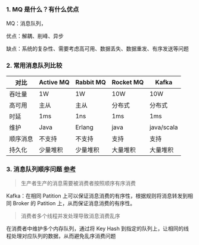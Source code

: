 ### 1. MQ 是什么？有什么优点

MQ：消息队列，

优点：解耦、削峰、异步

缺点：系统的复杂性、需要考虑高可用、数据丢失、数据重发、有序发送等问题

### 2. 常用消息队列比较

| 对比     | Active MQ | Rabbit MQ | Rocket MQ | Kafka      |
| -------- | --------- | --------- | --------- | ---------- |
| 吞吐量   | 1W        | 1W        | 10W       | 10W        |
| 高可用   | 主从      | 主从      | 分布式    | 分布式     |
| 时延     | 1ms       | 1ns       | 1ms       | 1ms        |
| 维护     | Java      | Erlang    | java      | java/scala |
| 顺序消息 | 不支持    | 不支持    | 支持      | 支持       |
| 持久化   | 少量堆积  | 少量堆积  | 大量堆积  | 大量堆积   |

### 3. 消息队列顺序问题 [参考](https://sa.sogou.com/sgsearch/sgs_tc_news.php?req=nxiYB_RqrtR_RCBzn7Mur64FYacCUx0frbgmBhIDEUQ=&user_type=1)

> 生产者生产的消息需要被消费者按照顺序有序消费

Kafka：在相同 Patition 上可以保证消息消费的有序性，根据规则将消息转发到相同 Broker 的 Patition 上，从而保证消息消费的有序性。

> 消费者多个线程并发处理导致消息消费乱序

在消费者中维护多个内存队列，通过将 Key Hash 到指定的队列上，让相同的线程处理对应队列的数据，从而避免乱序消费问题

